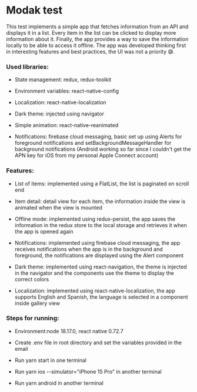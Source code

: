 # Modak test

This test implements a simple app that fetches information from an API and displays it in a list. Every item in the list can be clicked to display more information about it. Finally, the app provides a way to save the information locally to be able to access it offline. The app was developed thinking first in interesting features and best practices, the UI was not a priority 😅.

### Used libraries:

- ⁠State management: redux, redux-toolkit

- ⁠Environment variables: react-native-config

- ⁠Localization: react-native-localization

- ⁠Dark theme: injected using navigator
- Simple animation: react-native-reanimated
- ⁠Notifications: firebase cloud messaging, basic set up using Alerts for foreground notifications and setBackgroundMessageHandler for background notifications (Android working so far since I couldn't get the APN key for iOS from my personal Apple Connect account)

### Features:

- ⁠List of items: implemented using a FlatList, the list is paginated on scroll end

- ⁠Item detail: detail view for each item, the information inside the view is animated when the view is mounted
- ⁠Offline mode: implemented using redux-persist, the app saves the information in the redux store to the local storage and retrieves it when the app is opened again
- ⁠Notifications: implemented using firebase cloud messaging, the app receives notifications when the app is in the background and foreground, the notifications are displayed using the Alert component
- Dark theme: implemented using react-navigation, the theme is injected in the navigator and the components use the theme to display the correct colors
- Localization: implemented using react-native-localization, the app supports English and Spanish, the language is selected in a component inside gallery view

### Steps for running:

- ⁠Environment:node 18.17.0, react native 0.72.7

- ⁠Create .env file in root directory and set the variables provided in the email
- ⁠Run yarn start in one terminal
- ⁠Run yarn ios --simulator="iPhone 15 Pro" in another terminal
- ⁠Run yarn android in another terminal
